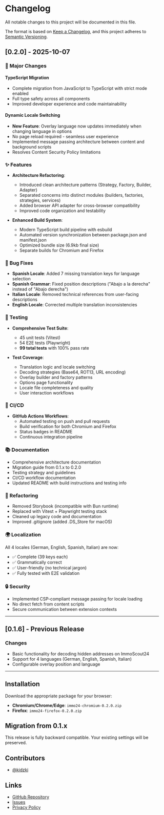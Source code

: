 # Changelog

All notable changes to this project will be documented in this file.

The format is based on [Keep a Changelog](https://keepachangelog.com/en/1.0.0/),
and this project adheres to [Semantic Versioning](https://semver.org/spec/v2.0.0.html).

## [0.2.0] - 2025-10-07

### 🎉 Major Changes

#### TypeScript Migration
- Complete migration from JavaScript to TypeScript with strict mode enabled
- Full type safety across all components
- Improved developer experience and code maintainability

#### Dynamic Locale Switching
- **New Feature**: Overlay language now updates immediately when changing language in options
- No page reload required - seamless user experience
- Implemented message passing architecture between content and background scripts
- Resolves Content Security Policy limitations

### ✨ Features

- **Architecture Refactoring**:
  - Introduced clean architecture patterns (Strategy, Factory, Builder, Adapter)
  - Separated concerns into distinct modules (builders, factories, strategies, services)
  - Added browser API adapter for cross-browser compatibility
  - Improved code organization and testability

- **Enhanced Build System**:
  - Modern TypeScript build pipeline with esbuild
  - Automated version synchronization between package.json and manifest.json
  - Optimized bundle size (6.9kb final size)
  - Separate builds for Chromium and Firefox

### 🐛 Bug Fixes

- **Spanish Locale**: Added 7 missing translation keys for language selection
- **Spanish Grammar**: Fixed position descriptions ("Abajo a la derecha" instead of "Abajo derecha")
- **Italian Locale**: Removed technical references from user-facing descriptions
- **English Locale**: Corrected multiple translation inconsistencies

### 🧪 Testing

- **Comprehensive Test Suite**:
  - 45 unit tests (Vitest)
  - 54 E2E tests (Playwright)
  - **99 total tests** with 100% pass rate
  
- **Test Coverage**:
  - Translation logic and locale switching
  - Decoding strategies (Base64, ROT13, URL encoding)
  - Overlay builder and factory patterns
  - Options page functionality
  - Locale file completeness and quality
  - User interaction workflows

### 🔧 CI/CD

- **GitHub Actions Workflows**:
  - Automated testing on push and pull requests
  - Build verification for both Chromium and Firefox
  - Status badges in README
  - Continuous integration pipeline

### 📚 Documentation

- Comprehensive architecture documentation
- Migration guide from 0.1.x to 0.2.0
- Testing strategy and guidelines
- CI/CD workflow documentation
- Updated README with build instructions and testing info

### 🔄 Refactoring

- Removed Storybook (incompatible with Bun runtime)
- Replaced with Vitest + Playwright testing stack
- Cleaned up legacy code and documentation
- Improved .gitignore (added .DS_Store for macOS)

### 🌍 Localization

All 4 locales (German, English, Spanish, Italian) are now:
- ✅ Complete (39 keys each)
- ✅ Grammatically correct
- ✅ User-friendly (no technical jargon)
- ✅ Fully tested with E2E validation

### 🔒 Security

- Implemented CSP-compliant message passing for locale loading
- No direct fetch from content scripts
- Secure communication between extension contexts

---

## [0.1.6] - Previous Release

### Changes
- Basic functionality for decoding hidden addresses on ImmoScout24
- Support for 4 languages (German, English, Spanish, Italian)
- Configurable overlay position and language

---

## Installation

Download the appropriate package for your browser:
- **Chromium/Chrome/Edge**: `immo24-chromium-0.2.0.zip`
- **Firefox**: `immo24-firefox-0.2.0.zip`

## Migration from 0.1.x

This release is fully backward compatible. Your existing settings will be preserved.

## Contributors

- [@kidzki](https://github.com/kidzki)

## Links

- [GitHub Repository](https://github.com/kidzki/immo24-address-decoder)
- [Issues](https://github.com/kidzki/immo24-address-decoder/issues)
- [Privacy Policy](docs/PRIVACY_POLICY.md)
